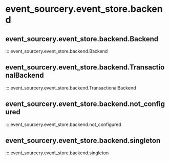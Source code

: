 # event_sourcery.event_store.backend
## event_sourcery.event_store.backend.Backend
::: event_sourcery.event_store.backend.Backend

## event_sourcery.event_store.backend.TransactionalBackend
::: event_sourcery.event_store.backend.TransactionalBackend

## event_sourcery.event_store.backend.not_configured
::: event_sourcery.event_store.backend.not_configured

## event_sourcery.event_store.backend.singleton
::: event_sourcery.event_store.backend.singleton
